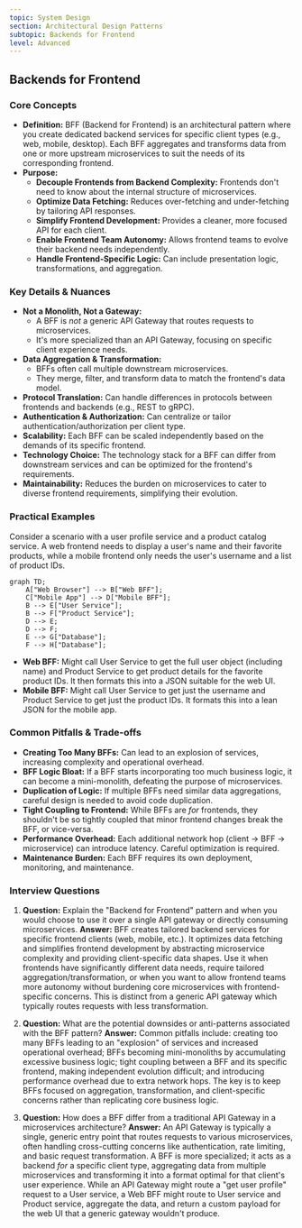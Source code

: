 ```yaml
---
topic: System Design
section: Architectural Design Patterns
subtopic: Backends for Frontend
level: Advanced
---
```


## Backends for Frontend
### Core Concepts

*   **Definition:** BFF (Backend for Frontend) is an architectural pattern where you create dedicated backend services for specific client types (e.g., web, mobile, desktop). Each BFF aggregates and transforms data from one or more upstream microservices to suit the needs of its corresponding frontend.
*   **Purpose:**
    *   **Decouple Frontends from Backend Complexity:** Frontends don't need to know about the internal structure of microservices.
    *   **Optimize Data Fetching:** Reduces over-fetching and under-fetching by tailoring API responses.
    *   **Simplify Frontend Development:** Provides a cleaner, more focused API for each client.
    *   **Enable Frontend Team Autonomy:** Allows frontend teams to evolve their backend needs independently.
    *   **Handle Frontend-Specific Logic:** Can include presentation logic, transformations, and aggregation.

### Key Details & Nuances

*   **Not a Monolith, Not a Gateway:**
    *   A BFF is *not* a generic API Gateway that routes requests to microservices.
    *   It's more specialized than an API Gateway, focusing on specific client experience needs.
*   **Data Aggregation & Transformation:**
    *   BFFs often call multiple downstream microservices.
    *   They merge, filter, and transform data to match the frontend's data model.
*   **Protocol Translation:** Can handle differences in protocols between frontends and backends (e.g., REST to gRPC).
*   **Authentication & Authorization:** Can centralize or tailor authentication/authorization per client type.
*   **Scalability:** Each BFF can be scaled independently based on the demands of its specific frontend.
*   **Technology Choice:** The technology stack for a BFF can differ from downstream services and can be optimized for the frontend's requirements.
*   **Maintainability:** Reduces the burden on microservices to cater to diverse frontend requirements, simplifying their evolution.

### Practical Examples

Consider a scenario with a user profile service and a product catalog service. A web frontend needs to display a user's name and their favorite products, while a mobile frontend only needs the user's username and a list of product IDs.

```mermaid
graph TD;
    A["Web Browser"] --> B["Web BFF"];
    C["Mobile App"] --> D["Mobile BFF"];
    B --> E["User Service"];
    B --> F["Product Service"];
    D --> E;
    D --> F;
    E --> G["Database"];
    F --> H["Database"];
```

*   **Web BFF:** Might call User Service to get the full user object (including name) and Product Service to get product details for the favorite product IDs. It then formats this into a JSON suitable for the web UI.
*   **Mobile BFF:** Might call User Service to get just the username and Product Service to get just the product IDs. It formats this into a lean JSON for the mobile app.

### Common Pitfalls & Trade-offs

*   **Creating Too Many BFFs:** Can lead to an explosion of services, increasing complexity and operational overhead.
*   **BFF Logic Bloat:** If a BFF starts incorporating too much business logic, it can become a mini-monolith, defeating the purpose of microservices.
*   **Duplication of Logic:** If multiple BFFs need similar data aggregations, careful design is needed to avoid code duplication.
*   **Tight Coupling to Frontend:** While BFFs are *for* frontends, they shouldn't be so tightly coupled that minor frontend changes break the BFF, or vice-versa.
*   **Performance Overhead:** Each additional network hop (client -> BFF -> microservice) can introduce latency. Careful optimization is required.
*   **Maintenance Burden:** Each BFF requires its own deployment, monitoring, and maintenance.

### Interview Questions

1.  **Question:** Explain the "Backend for Frontend" pattern and when you would choose to use it over a single API gateway or directly consuming microservices.
    **Answer:** BFF creates tailored backend services for specific frontend clients (web, mobile, etc.). It optimizes data fetching and simplifies frontend development by abstracting microservice complexity and providing client-specific data shapes. Use it when frontends have significantly different data needs, require tailored aggregation/transformation, or when you want to allow frontend teams more autonomy without burdening core microservices with frontend-specific concerns. This is distinct from a generic API gateway which typically routes requests with less transformation.

2.  **Question:** What are the potential downsides or anti-patterns associated with the BFF pattern?
    **Answer:** Common pitfalls include: creating too many BFFs leading to an "explosion" of services and increased operational overhead; BFFs becoming mini-monoliths by accumulating excessive business logic; tight coupling between a BFF and its specific frontend, making independent evolution difficult; and introducing performance overhead due to extra network hops. The key is to keep BFFs focused on aggregation, transformation, and client-specific concerns rather than replicating core business logic.

3.  **Question:** How does a BFF differ from a traditional API Gateway in a microservices architecture?
    **Answer:** An API Gateway is typically a single, generic entry point that routes requests to various microservices, often handling cross-cutting concerns like authentication, rate limiting, and basic request transformation. A BFF is more specialized; it acts as a backend *for* a specific client type, aggregating data from multiple microservices and transforming it into a format optimal for that client's user experience. While an API Gateway might route a "get user profile" request to a User service, a Web BFF might route to User service and Product service, aggregate the data, and return a custom payload for the web UI that a generic gateway wouldn't produce.